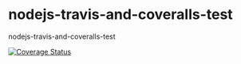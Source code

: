 # nodejs-travis-and-coveralls-test
nodejs-travis-and-coveralls-test

[![Coverage Status](https://coveralls.io/repos/github/Latemus/nodejs-travis-and-coveralls-test/badge.svg?branch=main)](https://coveralls.io/github/Latemus/nodejs-travis-and-coveralls-test?branch=main)